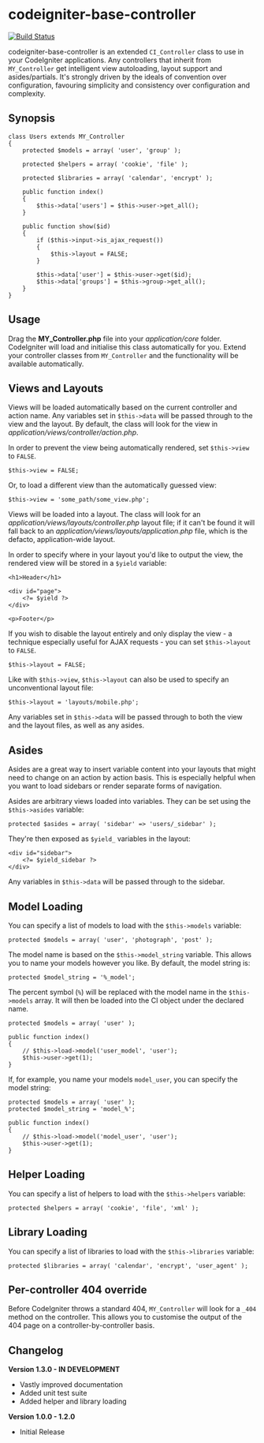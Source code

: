 # codeigniter-base-controller

[![Build Status](https://secure.travis-ci.org/jamierumbelow/codeigniter-base-controller.png?branch=master)](http://travis-ci.org/jamierumbelow/codeigniter-base-controller)

codeigniter-base-controller is an extended `CI_Controller` class to use in your CodeIgniter applications. Any controllers that inherit from `MY_Controller` get intelligent view autoloading, layout support and asides/partials. It's strongly driven by the ideals of convention over configuration, favouring simplicity and consistency over configuration and complexity.

## Synopsis

    class Users extends MY_Controller
    {
        protected $models = array( 'user', 'group' );

        protected $helpers = array( 'cookie', 'file' );

        protected $libraries = array( 'calendar', 'encrypt' );

        public function index()
        {
            $this->data['users'] = $this->user->get_all();
        }

        public function show($id)
        {
            if ($this->input->is_ajax_request())
            {
                $this->layout = FALSE;
            }

            $this->data['user'] = $this->user->get($id);
            $this->data['groups'] = $this->group->get_all();
        }
    }

## Usage

Drag the **MY\_Controller.php** file into your _application/core_ folder. CodeIgniter will load and initialise this class automatically for you. Extend your controller classes from `MY_Controller` and the functionality will be available automatically.

## Views and Layouts

Views will be loaded automatically based on the current controller and action name. Any variables set in `$this->data` will be passed through to the view and the layout. By default, the class will look for the view in _application/views/controller/action.php_.

In order to prevent the view being automatically rendered, set `$this->view` to `FALSE`.

    $this->view = FALSE;

Or, to load a different view than the automatically guessed view:

    $this->view = 'some_path/some_view.php';

Views will be loaded into a layout. The class will look for an _application/views/layouts/controller.php_ layout file; if it can't be found it will fall back to an _application/views/layouts/application.php_ file, which is the defacto, application-wide layout.

In order to specify where in your layout you'd like to output the view, the rendered view will be stored in a `$yield` variable:

    <h1>Header</h1>

    <div id="page">
        <?= $yield ?>
    </div>

    <p>Footer</p>

If you wish to disable the layout entirely and only display the view - a technique especially useful for AJAX requests - you can set `$this->layout` to `FALSE`.

    $this->layout = FALSE;

Like with `$this->view`, `$this->layout` can also be used to specify an unconventional layout file:

    $this->layout = 'layouts/mobile.php';

Any variables set in `$this->data` will be passed through to both the view and the layout files, as well as any asides.

## Asides

Asides are a great way to insert variable content into your layouts that might need to change on an action by action basis. This is especially helpful when you want to load sidebars or render separate forms of navigation.

Asides are arbitrary views loaded into variables. They can be set using the `$this->asides` variable:

    protected $asides = array( 'sidebar' => 'users/_sidebar' );

They're then exposed as `$yield_` variables in the layout:

    <div id="sidebar">
        <?= $yield_sidebar ?>
    </div>

Any variables in `$this->data` will be passed through to the sidebar.

## Model Loading

You can specify a list of models to load with the `$this->models` variable:

    protected $models = array( 'user', 'photograph', 'post' );

The model name is based on the `$this->model_string` variable. This allows you to name your models however you like. By default, the model string is:

    protected $model_string = '%_model';

The percent symbol (`%`) will be replaced with the model name in the `$this->models` array. It will then be loaded into the CI object under the declared name.

    protected $models = array( 'user' );

    public function index()
    {
        // $this->load->model('user_model', 'user');
        $this->user->get(1);
    }

If, for example, you name your models `model_user`, you can specify the model string:

    protected $models = array( 'user' );
    protected $model_string = 'model_%';

    public function index()
    {
        // $this->load->model('model_user', 'user');
        $this->user->get(1);
    }

## Helper Loading

You can specify a list of helpers to load with the `$this->helpers` variable:

    protected $helpers = array( 'cookie', 'file', 'xml' );

## Library Loading

You can specify a list of libraries to load with the `$this->libraries` variable:

    protected $libraries = array( 'calendar', 'encrypt', 'user_agent' );

## Per-controller 404 override

Before CodeIgniter throws a standard 404, `MY_Controller` will look for a `_404` method on the controller. This allows you to customise the output of the 404 page on a controller-by-controller basis.

## Changelog

**Version 1.3.0 - IN DEVELOPMENT**
* Vastly improved documentation
* Added unit test suite
* Added helper and library loading

**Version 1.0.0 - 1.2.0**
* Initial Release